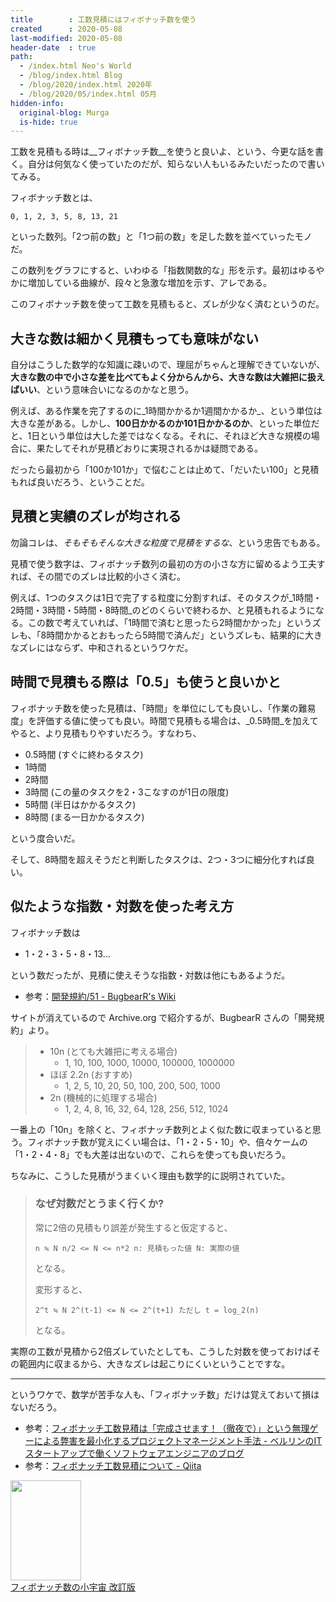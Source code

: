 ```yaml
---
title        : 工数見積にはフィボナッチ数を使う
created      : 2020-05-08
last-modified: 2020-05-08
header-date  : true
path:
  - /index.html Neo's World
  - /blog/index.html Blog
  - /blog/2020/index.html 2020年
  - /blog/2020/05/index.html 05月
hidden-info:
  original-blog: Murga
  is-hide: true
---
```


工数を見積もる時は__フィボナッチ数__を使うと良いよ、という、今更な話を書く。自分は何気なく使っていたのだが、知らない人もいるみたいだったので書いてみる。

フィボナッチ数とは、

```
0, 1, 2, 3, 5, 8, 13, 21
```

といった数列。「2つ前の数」と「1つ前の数」を足した数を並べていったモノだ。

この数列をグラフにすると、いわゆる「指数関数的な」形を示す。最初はゆるやかに増加している曲線が、段々と急激な増加を示す、アレである。

このフィボナッチ数を使って工数を見積もると、ズレが少なく済むというのだ。

## 大きな数は細かく見積もっても意味がない

自分はこうした数学的な知識に疎いので、理屈がちゃんと理解できていないが、__大きな数の中で小さな差を比べてもよく分からんから、大きな数は大雑把に扱えばいい__、という意味合いになるのかなと思う。

例えば、ある作業を完了するのに_1時間かかるか1週間かかるか_、という単位は大きな差がある。しかし、__100日かかるのか101日かかるのか__、といった単位だと、1日という単位は大した差ではなくなる。それに、それほど大きな規模の場合に、果たしてそれが見積どおりに実現されるかは疑問である。

だったら最初から「100か101か」で悩むことは止めて、「だいたい100」と見積もれば良いだろう、ということだ。

## 見積と実績のズレが均される

勿論コレは、_そもそもそんな大きな粒度で見積をするな_、という忠告でもある。

見積で使う数字は、フィボナッチ数列の最初の方の小さな方に留めるよう工夫すれば、その間でのズレは比較的小さく済む。

例えば、1つのタスクは1日で完了する粒度に分割すれば、そのタスクが_1時間・2時間・3時間・5時間・8時間_のどのくらいで終わるか、と見積もれるようになる。この数で考えていれば、「1時間で済むと思ったら2時間かかった」というズレも、「8時間かかるとおもったら5時間で済んだ」というズレも、結果的に大きなズレにはならず、中和されるというワケだ。

## 時間で見積もる際は「0.5」も使うと良いかと

フィボナッチ数を使った見積は、「時間」を単位にしても良いし、「作業の難易度」を評価する値に使っても良い。時間で見積もる場合は、_0.5時間_を加えてやると、より見積もりやすいだろう。すなわち、

- 0.5時間 (すぐに終わるタスク)
- 1時間
- 2時間
- 3時間 (この量のタスクを2・3こなすのが1日の限度)
- 5時間 (半日はかかるタスク)
- 8時間 (まる一日かかるタスク)

という度合いだ。

そして、8時間を超えそうだと判断したタスクは、2つ・3つに細分化すれば良い。

## 似たような指数・対数を使った考え方

フィボナッチ数は

- 1・2・3・5・8・13…

という数だったが、見積に使えそうな指数・対数は他にもあるようだ。

- 参考：[開発規約/51 - BugbearR's Wiki](https://web.archive.org/web/20130614152346/http://www.bugbearr.jp/?%E9%96%8B%E7%99%BA%E8%A6%8F%E7%B4%84%2F51)

サイトが消えているので Archive.org で紹介するが、BugbearR さんの「開発規約」より。

> - 10n (とても大雑把に考える場合)
>   - 1, 10, 100, 1000, 10000, 100000, 1000000
> - ほぼ 2.2n (おすすめ)
>   - 1, 2, 5, 10, 20, 50, 100, 200, 500, 1000
> - 2n (機械的に処理する場合)
>   - 1, 2, 4, 8, 16, 32, 64, 128, 256, 512, 1024

一番上の「10n」を除くと、フィボナッチ数列とよく似た数に収まっていると思う。フィボナッチ数が覚えにくい場合は、「1・2・5・10」や、倍々ケームの「1・2・4・8」でも大差は出ないので、これらを使っても良いだろう。

ちなみに、こうした見積がうまくいく理由も数学的に説明されていた。

> ### なぜ対数だとうまく行くか?
> 
> 常に2倍の見積もり誤差が発生すると仮定すると、
> 
> `n ≒ N n/2 <= N <= n*2 n: 見積もった値 N: 実際の値`
> 
> となる。
> 
> 変形すると、
> 
> `2^t ≒ N 2^(t-1) <= N <= 2^(t+1) ただし t = log_2(n)`
> 
> となる。

実際の工数が見積から2倍ズレていたとしても、こうした対数を使っておけばその範囲内に収まるから、大きなズレは起こりにくいということですな。

---

というワケで、数学が苦手な人も、「フィボナッチ数」だけは覚えておいて損はないだろう。

- 参考：[フィボナッチ工数見積は「完成させます！（徹夜で）」という無理ゲーによる弊害を最小化するプロジェクトマネージメント手法 - ベルリンのITスタートアップで働くソフトウェアエンジニアのブログ](https://www.jabba.cloud/20170613054635/)
- 参考：[フィボナッチ工数見積について - Qiita](https://qiita.com/nkk777dev/items/a49b4202ab45df2b130c)

<div class="ad-amazon">
  <div class="ad-amazon-image">
    <a href="https://www.amazon.co.jp/dp/4535593612?tag=neos21-22&amp;linkCode=osi&amp;th=1&amp;psc=1">
      <img src="https://m.media-amazon.com/images/I/51uswlBdloL._SL160_.jpg" width="113" height="160">
    </a>
  </div>
  <div class="ad-amazon-info">
    <div class="ad-amazon-title">
      <a href="https://www.amazon.co.jp/dp/4535593612?tag=neos21-22&amp;linkCode=osi&amp;th=1&amp;psc=1">フィボナッチ数の小宇宙 改訂版</a>
    </div>
  </div>
</div>
